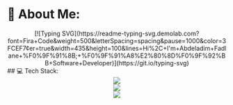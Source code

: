 # 💫 About Me:
<div align="center">
    [![Typing SVG](https://readme-typing-svg.demolab.com?font=Fira+Code&weight=500&letterSpacing=spacing&pause=1000&color=3FCEF7&center=true&width=435&height=100&lines=Hi%2C+I'm+Abdeladim+Fadlane+%F0%9F%91%8B;+%F0%9F%91%A8%E2%80%8D%F0%9F%92%BB+Software+Developer)](https://git.io/typing-svg)
</div>
## 💻 Tech Stack:

<div align="center">
    <img src="https://skillicons.dev/icons?i=django,github,html,js,linux,postgres,postman,py,vscode,express,react,pycharm" />
</div>
<div align="center">
    <img src="https://skillicons.dev/icons?i=git,bash,docker,c,vim,cpp,discord,linkedin,mysql,nodejs,redis,vercel" />
</div>

<div align="center">
    <img src="https://github-readme-stats.vercel.app/api/top-langs/?username=Abdeladim-Fadlane&theme=rose_pine&hide_border=false&include_all_commits=false&count_private=false&layout=compact" />
</div>
